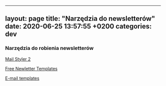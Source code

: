 -------
layout: page
title:  "Narzędzia do newsletterów"
date:   2020-06-25 13:57:55 +0200
categories: dev
---


### Narzędzia do robienia newsletterów


[Mail Styler 2](https://www.newslettercreator.com/)

[Free Newletter Templates](https://beefree.io/templates/free/)

[E-mail templates](https://colorlib.com/wp/responsive-html-email-templates/)
